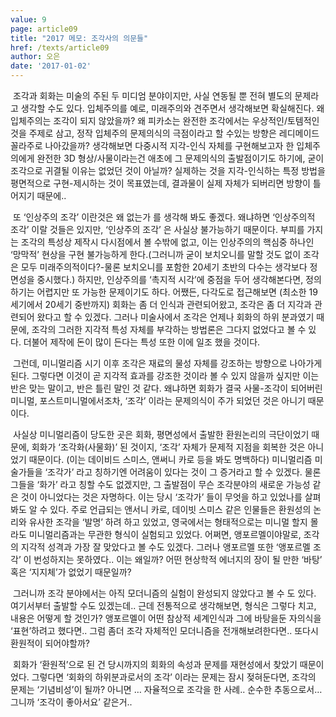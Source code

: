```yaml
---
value: 9
page: article09
title: "2017 메모: 조각사의 의문들"
href: /texts/article09
author: 오은
date: '2017-01-02'
---
```

&nbsp;조각과 회화는 미술의 주된 두 미디엄 분야이지만, 사실 연동될 뿐 전혀 별도의 문제라고 생각할 수도 있다. 입체주의를 예로, 미래주의와 견주면서 생각해보면 확실해진다. 왜 입체주의는 조각이 되지 않았을까? 왜 피카소는 완전한 조각에서는 우상적인/토템적인 것을 주제로 삼고, 정작 입체주의 문제의식의 극점이라고 할 수있는 방향은 레디메이드 꼴라주로 나아갔을까? 생각해보면 다중시적 지각-인식 자체를 구현해보고자 한 입체주의에게 완전한 3D 형상/사물이라는건 애초에 그 문제의식의 출발점이기도 하기에, 굳이 조각으로 귀결될 이유는 없었던 것이 아닐까? 실제하는 것을 지각-인식하는 특정 방법을 평면적으로 구현-제시하는 것이 목표였는데, 결과물이 실제 자체가 되버리면 방향이 틀어지기 때문에.. 

&nbsp;또 ‘인상주의 조각’ 이란것은 왜 없는가 를 생각해 봐도 좋겠다. 왜냐하면 ‘인상주의적 조각’ 이랄 것들은 있지만, ‘인상주의 조각’ 은 사실상 불가능하기 때문이다. 부피를 가지는 조각의 특성상 제작시 다시점에서 볼 수밖에 없고, 이는 인상주의의 핵심중 하나인 ‘망막적’ 현상을 구현 불가능하게 한다.(그러니까 굳이 보치오니를 말할 것도 없이 조각은 모두 미래주의적이다?-물론 보치오니를 포함한 20세기 초반의 다수는 생각보다 정면성을 중시했다.) 하지만, 인상주의를 ‘촉지적 시각’에 중점을 두어 생각해본다면, 정의하기는 어렵지만 또 가능한 문제이기도 하다. 어쨌든, 다각도로 접근해보면 (최소한 19세기에서 20세기 중반까지) 회화는 좀 더 인식과 관련되어왔고, 조각은 좀 더 지각과 관련되어 왔다고 할 수 있겠다. 그러나 미술사에서 조각은 언제나 회화의 하위 분과였기 때문에, 조각의 그러한 지각적 특성 자체를 부각하는 방법론은 그다지 없었다고 볼 수 있다. 더불어 제작에 돈이 많이 든다는 특성 또한 이에 일조 했을 것이다.

&nbsp;그런데, 미니멀리즘 시기 이후 조각은 재료의 물성 자체를 강조하는 방향으로 나아가게 된다. 그렇다면 이것이 곧 지각적 효과를 강조한 것이라 볼 수 있지 않을까 싶지만 이는 반은 맞는 말이고, 반은 틀린 말인 것 같다. 왜냐하면 회화가 결국 사물-조각이 되어버린 미니멀, 포스트미니멀에서조차, ‘조각’ 이라는 문제의식이 주가 되었던 것은 아니기 때문이다.

&nbsp;사실상 미니멀리즘이 당도한 곳은 회화, 평면성에서 출발한 환원논리의 극단이었기 때문에, 회화가 ‘조각화(사물화)’ 된 것이지, ‘조각’ 자체가 문제적 지점을 회복한 것은 아니었기 때문이다. (이는 데이비드 스미스, 앤써니 카로 등을 봐도 명백하다) 미니멀리즘 미술가들을 ‘조각가’ 라고 칭하기엔 어려움이 있다는 것이 그 증거라고 할 수 있겠다. 물론 그들을 ‘화가’ 라고 칭할 수도 없겠지만, 그 출발점이 무슨 조각분야의 새로운 가능성 같은 것이 아니었다는 것은 자명하다. 이는 당시 ‘조각가’ 들이 무엇을 하고 있었나를 살펴봐도 알 수 있다. 주로 언급되는 앤서니 카로, 데이빗 스미스 같은 인물들은 환원성의 논리와 유사한 조각을 ‘발명’ 하려 하고 있었고, 영국에서는 형태적으로는 미니멀 할지 몰라도 미니멀리즘과는 무관한 형식이 실험되고 있었다. 어쩌면, 앵포르멜이야말로, 조각의 지각적 성격과 가장 잘 맞았다고 볼 수도 있겠다. 그러나 앵포르멜 또한 ‘앵포르멜 조각’ 이 번성하지는 못하였다.. 이는 왜일까?  어떤 현상학적 에너지의 장이 될 만한 ‘바탕’ 혹은 ‘지지체’가 없었기 때문일까?

&nbsp;그러니까 조각 분야에서는 아직 모더니즘의 실험이 완성되지 않았다고 볼 수 도 있다. 여기서부터 출발할 수도 있겠는데.. 근데 전통적으로 생각해보면, 형식은 그렇다 치고, 내용은 어떻게 할 것인가? 앵포르멜이 어떤 참상적 세계인식과 그에 바탕을둔 자의식을 ‘표현’하려고 했다면.. 그럼 좀더 조각 자체적인 모더니즘을 전개해보려한다면.. 또다시 환원적이 되어야할까?

&nbsp;회화가 ‘환원적’으로 된 건 당시까지의 회화의 속성과 문제를 재현성에서 찾았기 때문이었다. 그렇다면 ‘회화의 하위분과로서의 조각’ 이라는 문제는 잠시 젖혀둔다면, 조각의 문제는 ‘기념비성’이 될까? 아니면 … 자율적으로 조각을 한 사례.. 순수한 추동으로서… 그니까 ‘조각이 좋아서요’ 같은거..